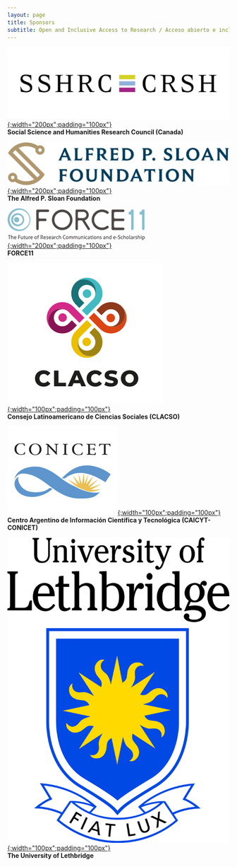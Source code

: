 ```yaml
---
layout: page
title: Sponsors
subtitle: Open and Inclusive Access to Research / Acceso abierto e inclusivo a la investigación
---
```



[![SSHRC](assets/img/sshrc.jpeg){:width="200px";padding="100px"}](https://www.sshrc-crsh.gc.ca/) <br/>**Social Science and Humanities Research Council (Canada)**

[![Sloan](assets/img/sloanLogo.png){:width="200px";padding="100px"}](https://sloan.org/) <br/>**The Alfred P. Sloan Foundation**

[![F11](assets/img/force11-website-logo.png){:width="200px";padding="100px"}](https://force11.org) <br/>**FORCE11**

[![CLASCO](assets/img/Logo-Clacso-2019-transparent.png){:width="100px";padding="100px"}](https://www.clacso.org) <br/>**Consejo Latinoamericano de Ciencias Sociales (CLACSO)**

[![CONICET](assets/img/conicet-logo.png){:width="100px";padding="100px"}](https://www.conicet.gov.ar/caicyt/) <br/>**Centro Argentino de Información Científica y Tecnológica (CAICYT-CONICET)**

[![uleth](assets/img/4colTransparent.png){:width="100px";padding="100px"}](http://uleth.ca) <br/>**The University of Lethbridge**